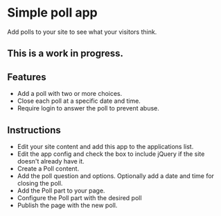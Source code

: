 # Simple poll app

Add polls to your site to see what your visitors think.

## This is a work in progress.

## Features

* Add a poll with two or more choices.
* Close each poll at a specific date and time.
* Require login to answer the poll to prevent abuse.

## Instructions

* Edit your site content and add this app to the applications list.
* Edit the app config and check the box to include jQuery if the site doesn't already have it.
* Create a Poll content. 
* Add the poll question and options. Optionally add a date and time for closing the poll.
* Add the Poll part to your page.
* Configure the Poll part with the desired poll
* Publish the page with the new poll.